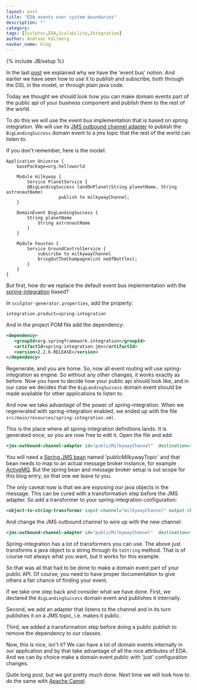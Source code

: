 ```yaml
---
layout: post
title: "EDA events over system boundaries"
description: ""
category: 
tags: [Sculptor,EDA,Scalability,Integration]
author: Andreas Källberg
navbar_name: blog
---
```

{% include JB/setup %}

In the last [post][1] we explained why we have the 'event bus' notion. And earlier we have seen how to use it to publish and subscribe, both through the DSL in the model, or through plain java code.

Today we thought we should look how you can make domain events part of the public api of your business component and publish them to the rest of the world.

To do this we will use the event bus implementation that is based on spring integration. We will use its [JMS outbound channel adapter][2] to publish the `BigLandingSuccess` domain event to a jms topic that the rest of the world can listen to.

If you don't remember, here is the model:

~~~
Application Universe {
    basePackage=org.helloworld

    Module milkyway {
        Service PlanetService {
        @BigLandingSuccess landOnPlanet(String planetName, String astronautName)
                    publish to milkywayChannel;
    }

    DomainEvent BigLandingSuccess {
        String planetName
            String astronautName
        }
    }

    Module houston {
        Service GroundControlService {
            subscribe to milkywayChannel
            bringOutTheChampagne(int noOfBottles);
        }
    }
}
~~~

But first, how do we replace the default event bus implementation with the [spring-integration][5] based?

In `sculptor-generator.properties`, add the property:

~~~
integration.product=spring-integration
~~~

And in the project POM file add the dependency:

~~~ xml
<dependency>
   <groupId>org.springframework.integration</groupId>
   <artifactId>spring-integration-jms</artifactId>
   <version>2.2.6.RELEASE</version>
</dependency>
~~~

Regenerate, and you are home. So, now all event routing will use spring-integration as engine. So without any other changes, it works exactly as before.
Now you have to decide how your public api should look like, and in our case we decides that the `BigLandingSuccess` domain event should be made available for other applications to listen to.

And now we take advantage of the power of spring-integration. When we regenerated with spring-integration enabled, we ended up with the file `src/main/resources/spring-integration.xml`.

This is the place where all spring-integration definitions lands. It is generated once, so you are now free to edit it. Open the file and add:

~~~ xml
<jms:outbound-channel-adapter id="publicMilkywayChannel"  destination="publicMilkywayTopic" channel="milkywayChannel"/>
~~~

You will need a [Spring JMS bean][3] named 'publicMilkywayTopic' and that bean needs to map to an actual message broker instance, for example [ActiveMQ][4]. But the spring bean and message broker setup is out scope for this blog entry, so that one we leave to you.

The only caveat now is that we are exposing our java objects in the message. This can be cured with a transformation step before the JMS adapter. So add a transformer to your spring-integration configuration:

~~~ xml
<object-to-string-transformer input-channel="milkywayChannel" output-channel="milkywayMessagesAsStringChannel"/>
~~~

And change the JMS outbound channel to wire up with the new channel:

~~~ xml
<jms:outbound-channel-adapter id="publicMilkywayChannel"  destination="publicMilkywayTopic" channel="milkywayMessagesAsStringChannel"/>
~~~

Spring-integration has a lot of transformers you can use. The above just transforms a java object to a string through its `toString` method. That is of course not always what you want, but it works for this example.

So that was all that had to be done to make a domain event part of your public API. Of course, you need to have proper documentation to give others a fair chance of finding your event.

If we take one step back and consider what we have done.
First, we declared the `BigLandingSuccess` domain event and publishes it internally.

Second, we add an adapter that listens to the channel and in its turn publishes it on a JMS topic, i.e. makes it public.

Third, we added a transformation step before doing a public publish to remove the dependency to our classes.

Now, this is nice, isn't it? We can have a lot of domain events internally in our application and by that take advantage of all the nice attributes of EDA. And we can by choice make a domain event public with 'just' configuration changes.

Quite long post, but we got pretty much done. Next time we will look how to do the same with [Apache Camel][6].


   [1]: /2010/08/01/eda-why-the-event-bus-in-sculptor
   [2]: https://docs.spring.io/spring-integration/reference/html/jms.html#jms-outbound-channel-adapter
   [3]: https://static.springsource.org/spring/docs/3.0.x/reference/jms.html
   [4]: https://activemq.apache.org/
   [5]: https://www.springsource.org/spring-integration
   [6]: https://camel.apache.org/
